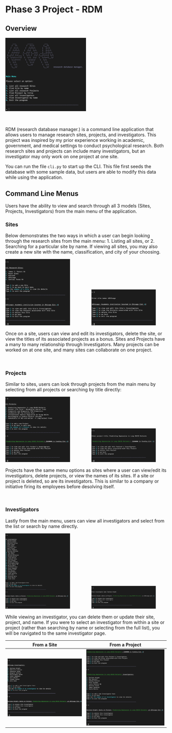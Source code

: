 # Phase 3 Project - RDM

## Overview

<img src="main_menu.png" width="50%" height="auto" />

&nbsp;

RDM (research database manager.) is a command line application that allows users to manage research sites, projects, and investigators. This project was inspired by my prior experience working in academic, government, and medical settings to conduct psychological research. Both research sites and projects
can include many investigators, but an investigator may only work on one project at one site.

You can run the file `cli.py` to start up the CLI. This file first seeds the database with some sample data, but users are able to modify this data while using the application.

## Command Line Menus

Users have the ability to view and search through all 3 models (Sites, Projects, Investigators) from the main menu of the application.

### Sites

Below demonstrates the two ways in which a user can begin looking through the research sites from the main menu: 1. Listing all sites, or 2. Searching for a particular site by name. If viewing all sites, you may also create a new site with the name, classification, and city of your choosing.

<p>
  <img src="sites_1.png" width='40%'/>
  &nbsp; &nbsp; &nbsp; &nbsp; &nbsp; &nbsp; &nbsp; &nbsp;
  <img src="sites_2.png" width='40%'/> 
</p>

Once on a site, users can view and edit its investigators, delete the site, or view the titles of its associated projects as a bonus. Sites and Projects have a many to many relationship through Investigators. Many projects can be worked on at one site, and many sites can collaborate on one project.

&nbsp;

### Projects

Similar to sites, users can look through projects from the main menu by selecting from all projects or searching by title directly:

<p>
  <img src="projects_1.png" width='40%'/>
  &nbsp; &nbsp; &nbsp; &nbsp; &nbsp; &nbsp; &nbsp; &nbsp;
  <img src="projects_2.png" width='40%'/> 
</p>

Projects have the same menu options as sites where a user can view/edit its investigators, delete projects, or view the names of its sites. If a site or project is deleted, so are its investigators. This is similar to a company or initiative firing its employees before desolving itself.

&nbsp;

### Investigators

Lastly from the main menu, users can view all investigators and select from the list or search by name directly.

<p>
  <img src="investigators_1.png" width='40%'/>
  &nbsp; &nbsp; &nbsp; &nbsp; &nbsp; &nbsp; &nbsp; &nbsp;
  <img src="investigators_2.png" width='40%'/>
</p>

While viewing an investigator, you can delete them or update their site, project, and name. If you were to select an investigator from within a site or project (rather than searching by name or selecting from the full list), you will be navigated to the same investigator page.

|              From a Site              |              From a Project               |
| :-----------------------------------: | :---------------------------------------: |
| ![First Image](site_investigator.png) | ![Second Image](project_investigator.png) |
